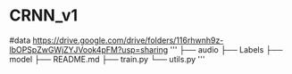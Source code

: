 # CRNN_v1

#data https://drive.google.com/drive/folders/116rhwnh9z-lbOPSpZwGWjZYJVook4pFM?usp=sharing
'''
├── audio
├── Labels
├── model
├── README.md
├── train.py
└── utils.py
'''
